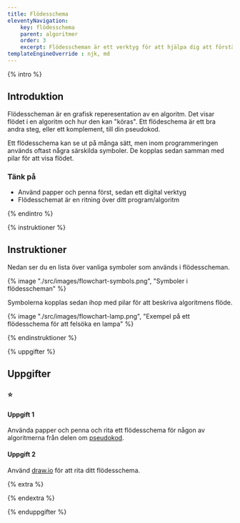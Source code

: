 ```yaml
---
title: Flödesschema
eleventyNavigation:
    key: flödesschema
    parent: algoritmer
    order: 3
    excerpt: Flödesscheman är ett verktyg för att hjälpa dig att förstå hur en algoritm fungerar.
templateEngineOverride : njk, md
---
```


{% intro %}

## Introduktion

Flödesscheman är en grafisk reperesentation av en algoritm. Det visar flödet i en algoritm och hur den kan "köras".
Ett flödeschema är ett bra andra steg, eller ett komplement, till din pseudokod.

Ett flödesschema kan se ut på många sätt, men inom programmeringen används oftast några särskilda symboler. De kopplas sedan samman med pilar för att visa flödet.

### Tänk på

-   Använd papper och penna först, sedan ett digital verktyg
-   Flödesschemat är en ritning över ditt program/algoritm

{% endintro %}

{% instruktioner %}

## Instruktioner

Nedan ser du en lista över vanliga symboler som används i flödesscheman.

{% image "./src/images/flowchart-symbols.png", "Symboler i flödesscheman" %}

Symbolerna kopplas sedan ihop med pilar för att beskriva algoritmens flöde.

{% image "./src/images/flowchart-lamp.png", "Exempel på ett flödesschema för att felsöka en lampa" %}

{% endinstruktioner %}

{% uppgifter %}

## Uppgifter

### ⭐

#### Uppgift 1

Använda papper och penna och rita ett flödesschema för någon av algoritmerna från delen om [pseudokod](../pseudokod).

#### Uppgift 2

Använd [draw.io](https://www.draw.io/) för att rita ditt flödesschema.

{% extra %}

{% endextra %}

{% enduppgifter %}
